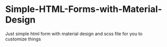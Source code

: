 # Simple-HTML-Forms-with-Material-Design
Just simple html form with material design and scss file for you to customize things
